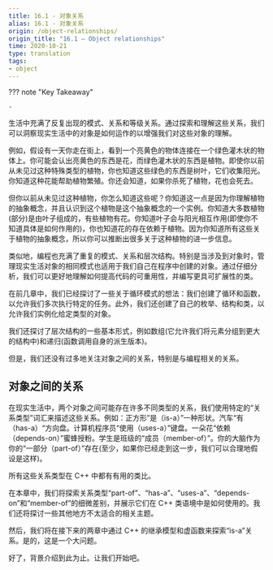 ```yaml
---
title: 16.1 - 对象关系
alias: 16.1 - 对象关系
origin: /object-relationships/
origin_title: "16.1 — Object relationships"
time: 2020-10-21
type: translation
tags:
- object
---
```



??? note "Key Takeaway"
	
	-

生活中充满了反复出现的模式、关系和等级关系。通过探索和理解这些关系，我们可以洞察现实生活中的对象是如何运作的以增强我们对这些对象的理解。

例如，假设有一天你走在街上，看到一个亮黄色的物体连接在一个绿色灌木状的物体上。你可能会认出亮黄色的东西是花，而绿色灌木状的东西是植物。即使你以前从未见过这种特殊类型的植物，你也知道这些绿色的东西是树叶，它们收集阳光。你知道这种花能帮助植物繁殖。你还会知道，如果你杀死了植物，花也会死去。

但你以前从未见过这种植物，你怎么知道这些呢？你知道这一点是因为你理解植物的抽象概念，并且认识到这个植物是这个抽象概念的一个实例。你知道大多数植物(部分)是由叶子组成的，有些植物有花。你知道叶子会与阳光相互作用(即使你不知道具体是如何作用的)，你也知道花的存在依赖于植物。因为你知道所有这些关于植物的抽象概念，所以你可以推断出很多关于这种植物的进一步信息。

类似地，编程也充满了重复的模式、关系和层次结构。特别是当涉及到对象时，管理现实生活对象的相同模式也适用于我们自己在程序中创建的对象。通过仔细分析，我们可以更好地理解如何提高代码的可重用性，并编写更具可扩展性的类。

在前几章中，我们已经探讨了一些关于循环模式的想法：我们创建了循环和函数，以允许我们多次执行特定的任务。此外，我们还创建了自己的枚举、结构和类，以允许我们实例化给定类型的对象。

我们还探讨了层次结构的一些基本形式，例如数组(它允许我们将元素分组到更大的结构中)和递归(函数调用自身的派生版本)。

但是，我们还没有过多地关注对象之间的关系，特别是与编程相关的关系。


## 对象之间的关系

在现实生活中，两个对象之间可能存在许多不同类型的关系，我们使用特定的“关系类型”词汇来描述这些关系。例如：正方形”是（is-a）”一种形状。汽车“有（has-a）“方向盘。计算机程序员“使用（uses-a）”键盘。一朵花“依赖（depends-on）”蜜蜂授粉。学生是班级的“成员（member-of）”。你的大脑作为你的“一部分（part-of）”存在(至少，如果你已经走到这一步，我们可以合理地假设是这样)。

所有这些关系类型在 C++ 中都有有用的类比。

在本章中，我们将探索关系类型“part-of”、“has-a”、“uses-a”、“depends-on”和“member-of”的细微差别，并展示它们在 C++ 类语境中是如何使用的。我们还将探讨一些其他地方不太适合的相关主题。

然后，我们将在接下来的两章中通过 C++ 的继承模型和虚函数来探索“is-a”关系。是的，这是一个大问题。

好了，背景介绍到此为止。让我们开始吧。

